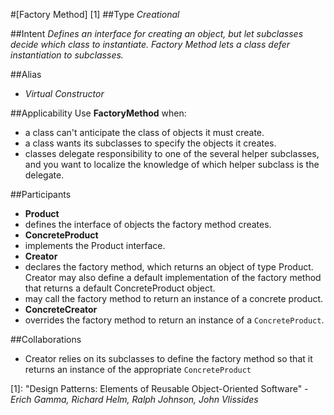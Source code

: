 #[Factory Method] [1]
##Type
*Creational*

##Intent
*Defines an interface for creating an object, but let subclasses decide which class to instantiate. Factory Method lets a class defer instantiation to subclasses.*

##Alias
- *Virtual Constructor*

##Applicability
Use **FactoryMethod** when:
- a class can't anticipate the class of objects it must create.
- a class wants its subclasses to specify the objects it creates.
- classes delegate responsibility to one of the several helper subclasses, and you want to localize the knowledge of which helper subclass is the delegate.

##Participants
- **Product**
 - defines the interface of objects the factory method creates.
- **ConcreteProduct**
 - implements the Product interface.
- **Creator**
 - declares the factory method, which returns an object of type Product. Creator may also define a default implementation of the factory method that returns a default ConcreteProduct object.
 - may call the factory method to return an instance of a concrete product.
- **ConcreteCreator**
 - overrides the factory method to return an instance of a `ConcreteProduct`.
 
##Collaborations
- Creator relies on its subclasses to define the factory method so that it returns an instance of the appropriate `ConcreteProduct`

[1]: "Design Patterns: Elements of Reusable Object-Oriented Software" - *Erich Gamma, Richard Helm, Ralph Johnson, John Vlissides*
